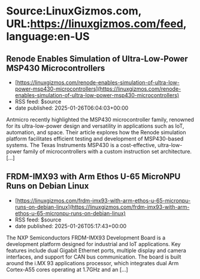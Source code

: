 # Source:LinuxGizmos.com, URL:https://linuxgizmos.com/feed, language:en-US

## Renode Enables Simulation of Ultra-Low-Power MSP430 Microcontrollers
 - [https://linuxgizmos.com/renode-enables-simulation-of-ultra-low-power-msp430-microcontrollers](https://linuxgizmos.com/renode-enables-simulation-of-ultra-low-power-msp430-microcontrollers)
 - RSS feed: $source
 - date published: 2025-01-26T06:04:03+00:00

Antmicro recently highlighted the MSP430 microcontroller family, renowned for its ultra-low-power design and versatility in applications such as IoT, automation, and space. Their article explores how the Renode simulation platform facilitates efficient testing and development of MSP430-based systems. The Texas Instruments MSP430 is a cost-effective, ultra-low-power family of microcontrollers with a custom instruction set architecture. [&#8230;]

## FRDM-IMX93 with Arm Ethos U-65 MicroNPU Runs on Debian Linux
 - [https://linuxgizmos.com/frdm-imx93-with-arm-ethos-u-65-micronpu-runs-on-debian-linux](https://linuxgizmos.com/frdm-imx93-with-arm-ethos-u-65-micronpu-runs-on-debian-linux)
 - RSS feed: $source
 - date published: 2025-01-26T05:17:43+00:00

The NXP Semiconductors FRDM-IMX93 Development Board is a development platform designed for industrial and IoT applications. Key features include dual Gigabit Ethernet ports, multiple display and camera interfaces, and support for CAN bus communication. The board is built around the i.MX 93 applications processor, which integrates dual Arm Cortex-A55 cores operating at 1.7GHz and an [&#8230;]

